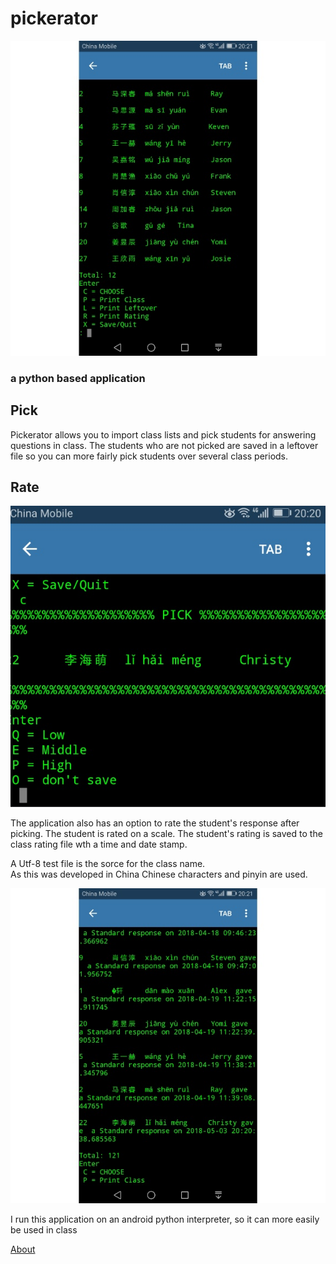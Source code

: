 # pickerator

![alt text](pick3.jpg)

### a python based application 

## Pick 

Pickerator allows you to import class lists and pick students for answering questions in class.
The students who are not picked are saved in a leftover file so you can more fairly pick 
students over several class periods.

## Rate

![alt text](pick1.jpg)

The application also has an option to rate the student's response after picking.
The student is rated on a scale. The student's rating is saved to the class rating 
file wth a time and date stamp.

A Utf-8 test file is the sorce for the class name.  
As this was developed in China Chinese characters and pinyin are used.

![alt text](pick2.jpg)

I run this application on an android python interpreter, so it can more easily be used in class

[About](https://greggelong.github.io/kreisman/)
